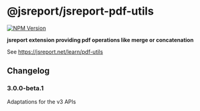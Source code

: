 # @jsreport/jsreport-pdf-utils
[![NPM Version](http://img.shields.io/npm/v/@jsreport/jsreport-pdf-utils.svg?style=flat-square)](https://npmjs.com/package/@jsreport/jsreport-pdf-utils)

**jsreport extension providing pdf operations like merge or concatenation**

See https://jsreport.net/learn/pdf-utils

## Changelog

### 3.0.0-beta.1

Adaptations for the v3 APIs
